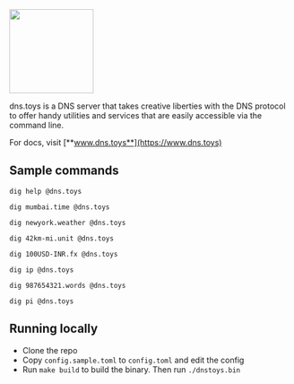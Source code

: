 <img width="150" src="https://user-images.githubusercontent.com/547147/171995179-b9d2faae-d659-4260-99df-04c62c171f6f.png" />

dns.toys is a DNS server that takes creative liberties with the DNS protocol to offer handy utilities and services that are easily accessible via the command line.

For docs, visit [**www.dns.toys**](https://www.dns.toys)

## Sample commands
```shell
dig help @dns.toys

dig mumbai.time @dns.toys

dig newyork.weather @dns.toys

dig 42km-mi.unit @dns.toys

dig 100USD-INR.fx @dns.toys

dig ip @dns.toys

dig 987654321.words @dns.toys

dig pi @dns.toys
```

## Running locally
- Clone the repo
- Copy `config.sample.toml` to `config.toml` and edit the config
- Run `make build` to build the binary. Then run `./dnstoys.bin`
